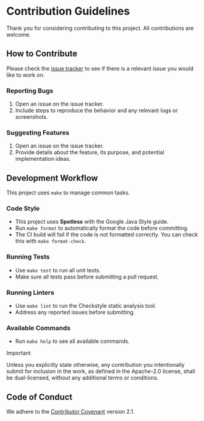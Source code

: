 # Contribution Guidelines

Thank you for considering contributing to this project.
All contributions are welcome.

## How to Contribute

Please check the [issue tracker](https://github.com/pixel-clover/uview/issues) to see if there is a relevant
issue you would like to work on.

### Reporting Bugs

1. Open an issue on the issue tracker.
2. Include steps to reproduce the behavior and any relevant logs or screenshots.

### Suggesting Features

1. Open an issue on the issue tracker.
2. Provide details about the feature, its purpose, and potential implementation ideas.

## Development Workflow

This project uses `make` to manage common tasks.

### Code Style

- This project uses **Spotless** with the Google Java Style guide.
- Run `make format` to automatically format the code before committing.
- The CI build will fail if the code is not formatted correctly. You can check this with `make format-check`.

### Running Tests

- Use `make test` to run all unit tests.
- Make sure all tests pass before submitting a pull request.

### Running Linters

- Use `make lint` to run the Checkstyle static analysis tool.
- Address any reported issues before submitting.

### Available Commands

- Run `make help` to see all available commands.

> [!IMPORTANT]
> Unless you explicitly state otherwise, any contribution you intentionally submit for inclusion in the work, as defined
> in the Apache-2.0 license, shall be dual-licensed, without any additional terms or conditions.

## Code of Conduct

We adhere to the [Contributor Covenant](https://www.contributor-covenant.org/version/2/1/code_of_conduct/) version 2.1.
